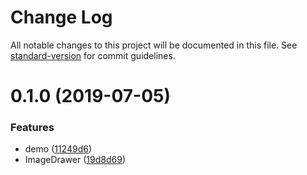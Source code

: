 # Change Log

All notable changes to this project will be documented in this file. See [standard-version](https://github.com/conventional-changelog/standard-version) for commit guidelines.

<a name="0.1.0"></a>
# 0.1.0 (2019-07-05)


### Features

* demo ([11249d6](https://github.com/wannaxiao/vue-image-drawer/commit/11249d6))
* ImageDrawer ([19d8d69](https://github.com/wannaxiao/vue-image-drawer/commit/19d8d69))
